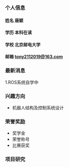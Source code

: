 ### 个人信息
#### 姓名 唐颖
#### 学历 本科在读
#### 学校 北京邮电大学
#### 邮箱 tony2112019@163.com

### 最新消息
1.ROS系统自学中

### 兴趣方向
- 机器人结构及控制系统设计

### 荣誉奖励
- 奖学金
- 荣誉称号
- 比赛获奖

### 项目研究
